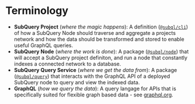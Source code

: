 # Terminology

- **SubQuery Project** (_where the magic happens_): A definition ([`@subql/cli`](https://www.npmjs.com/package/@subql/cli)) of how a SubQuery Node should traverse and aggregate a projects network and how the data should be transformed and stored to enable useful GraphQL queries.
- **SubQuery Node** (_where the work is done_): A package ([`@subql/node`](https://www.npmjs.com/package/@subql/node)) that will accept a SubQuery project definiton, and run a node that constantly indexes a connected network to a database.
- **SubQuery Query Service** (_where we get the data from_): A package ([`@subql/query`](https://www.npmjs.com/package/@subql/query)) that interacts with the GraphQL API of a deployed SubQuery node to query and view the indexed data.
- **GraphQL** (_how we query the data_): A query langage for APIs that is specifically suited for flexible graph based data - see [graphql.org](https://graphql.org/learn/).
